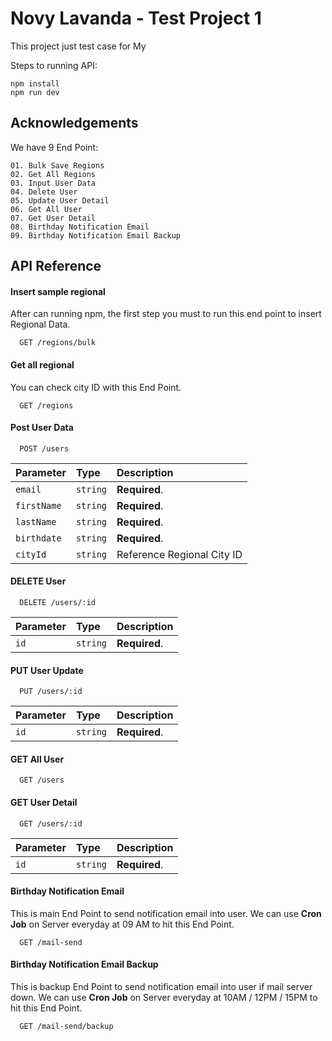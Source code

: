 
# Novy Lavanda - Test Project 1

This project just test case for My 

Steps to running API:

    npm install
    npm run dev

## Acknowledgements

We have 9 End Point:

    01. Bulk Save Regions
    02. Get All Regions
    03. Input User Data
    04. Delete User
    05. Update User Detail 
    06. Get All User
    07. Get User Detail
    08. Birthday Notification Email
    09. Birthday Notification Email Backup


## API Reference

#### Insert sample regional

After can running npm, the first step you must to run this end point to insert Regional Data.

```http
  GET /regions/bulk
```

#### Get all regional

You can check city ID with this End Point.

```http
  GET /regions
```


#### Post User Data

```http
  POST /users
```

| Parameter   | Type     | Description                       |
| :---------- | :------- | :-------------------------------- |
| `email`     | `string` | **Required**.                     |
| `firstName` | `string` | **Required**.                     |
| `lastName`  | `string` | **Required**.                     |
| `birthdate` | `string` | **Required**.                     |
| `cityId`    | `string` | Reference Regional City ID        |



#### DELETE User

```http
  DELETE /users/:id
```

| Parameter   | Type     | Description                       |
| :---------- | :------- | :-------------------------------- |
| `id`        | `string` | **Required**.                     |


#### PUT User Update

```http
  PUT /users/:id
```

| Parameter   | Type     | Description                       |
| :---------- | :------- | :-------------------------------- |
| `id`        | `string` | **Required**.                     |


#### GET All User

```http
  GET /users
```


#### GET User Detail

```http
  GET /users/:id
```

| Parameter   | Type     | Description                       |
| :---------- | :------- | :-------------------------------- |
| `id`        | `string` | **Required**.                     |


#### Birthday Notification Email
  This is main End Point to send notification email into user. We can use **Cron Job** on Server everyday at 09 AM to hit this End Point.

```http
  GET /mail-send
```

#### Birthday Notification Email Backup
  This is backup End Point to send notification email into user if mail server down. We can use **Cron Job** on Server everyday at 10AM / 12PM / 15PM to hit this End Point.

```http
  GET /mail-send/backup
```

